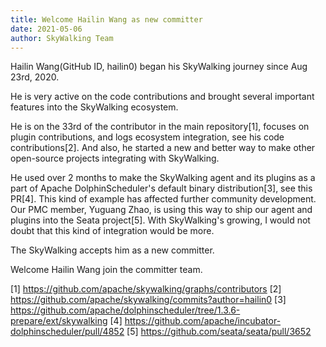 ```yaml
---
title: Welcome Hailin Wang as new committer
date: 2021-05-06
author: SkyWalking Team
---
```


Hailin Wang(GitHub ID, hailin0) began his SkyWalking journey since Aug 23rd, 2020.

He is very active on the code contributions and brought several important features into the SkyWalking ecosystem.

He is on the 33rd of the contributor in the main repository[1], focuses on plugin contributions, and logs ecosystem integration, see his code contributions[2].
And also, he started a new and better way to make other open-source projects integrating with SkyWalking.

He used over 2 months to make the SkyWalking agent and its plugins as a part of Apache DolphinScheduler's default binary distribution[3], see this PR[4]. This kind of example has affected further community development. Our PMC member, Yuguang Zhao, is using this way to ship our agent and plugins into the Seata project[5]. With SkyWalking's growing, I would not doubt that this kind of integration would be more.

The SkyWalking accepts him as a new committer.

Welcome Hailin Wang join the committer team.

[1] https://github.com/apache/skywalking/graphs/contributors
[2] https://github.com/apache/skywalking/commits?author=hailin0
[3] https://github.com/apache/dolphinscheduler/tree/1.3.6-prepare/ext/skywalking
[4] https://github.com/apache/incubator-dolphinscheduler/pull/4852
[5] https://github.com/seata/seata/pull/3652
